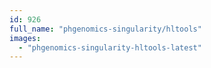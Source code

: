 ```yaml
---
id: 926
full_name: "phgenomics-singularity/hltools"
images: 
  - "phgenomics-singularity-hltools-latest"
---
```

